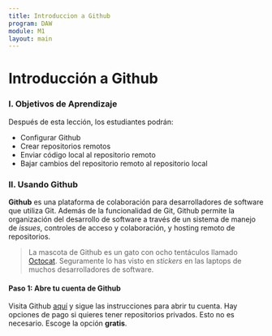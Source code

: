 ```yaml
---
title: Introduccion a Github
program: DAW
module: M1
layout: main
---
```


# Introducción a Github

### I. Objetivos de Aprendizaje

Después de esta lección, los estudiantes podrán:

* Configurar Github
* Crear repositorios remotos
* Enviar código local al repositorio remoto
* Bajar cambios del repositorio remoto al repositorio local

### II. Usando Github

**Github** es una plataforma de colaboración para desarrolladores de software que utiliza Git. Además de la funcionalidad de Git, Github permite la organización del desarrollo de software a través de un sistema de manejo de *issues*, controles de acceso y colaboración, y hosting remoto de repositorios.

> La mascota de Github es un gato con ocho tentáculos llamado [Octocat](https://octodex.github.com/). Seguramente lo has visto en *stickers* en las laptops de muchos desarrolladores de software.

#### Paso 1: Abre tu cuenta de Github

Visita Github [aquí](https://github.com) y sigue las instrucciones para abrir tu cuenta. Hay opciones de pago si quieres tener repositorios privados. Esto no es necesario. Escoge la opción **gratis**.
